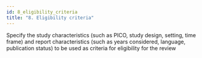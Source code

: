 ```yaml
---
id: 8_eligibility_criteria
title: "8. Eligibility criteria"
---
```

Specify the study characteristics (such as PICO, study design, setting, time frame) and report characteristics (such as years considered, language, publication status) to be used as criteria for eligibility for the review